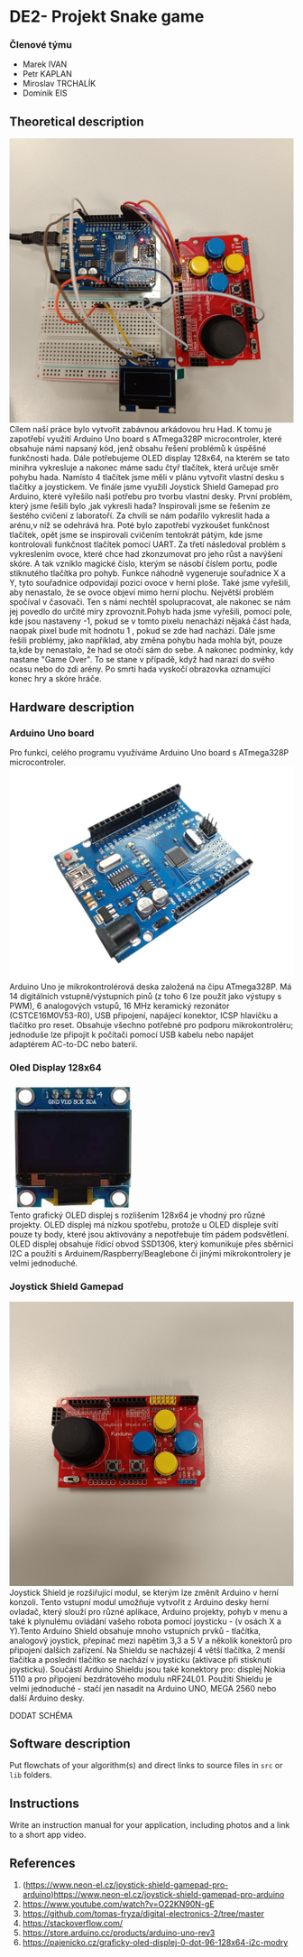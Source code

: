 # DE2- Projekt Snake game

### Členové týmu

* Marek IVAN
* Petr KAPLAN
* Miroslav TRCHALÍK
* Dominik EIS

## Theoretical description
![alt text](celek.jpg)
<br />
Cílem naší práce bylo vytvořit zabávnou arkádovou hru Had. K tomu je zapotřebí využití Arduino Uno board s ATmega328P microcontroler, které obsahuje námi napsaný kód, jenž obsahu řešení problémů k úspěšné funkčnosti hada. Dále potřebujeme OLED display 128x64, na kterém se tato minihra vykresluje a nakonec máme sadu čtyř tlačítek, která určuje směr pohybu hada. Namísto 4 tlačítek jsme měli v plánu vytvořit vlastní desku s tlačítky a joystickem. Ve finále jsme využili Joystick Shield Gamepad pro Arduino, které vyřešilo naši potřebu pro tvorbu vlastní desky. První problém, který jsme řešili bylo ,jak vykresli hada? Inspirovali jsme se řešením ze šestého cvičení z laboratoří. Za chvíli se nám podařilo vykreslit hada a arénu,v níž se odehrává hra. Poté bylo zapotřebí vyzkoušet funkčnost tlačítek, opět jsme se inspirovali cvičením tentokrát pátým, kde jsme kontrolovali funkčnost tlačítek pomocí UART. Za třetí následoval problém s vykreslením ovoce, které chce had zkonzumovat pro jeho růst a navýšení skóre. A tak vzniklo magické číslo, kterým se násobí číslem portu, podle stiknutého tlačítka pro pohyb. Funkce náhodně vygeneruje souřadnice X a Y, tyto souřadnice odpovídají pozici ovoce v herní ploše. Také jsme vyřešili, aby nenastalo, že se ovoce objeví mimo herní plochu. Největší problém spočíval v časovači. Ten s námi nechtěl spolupracovat, ale nakonec se nám jej povedlo do určité míry zprovoznit.Pohyb hada jsme vyřešili, pomocí pole, kde jsou nastaveny -1, pokud se v tomto pixelu nenachází nějaká část hada, naopak pixel bude mít hodnotu 1 , pokud se zde had nachází. Dále jsme řešili problémy, jako například, aby změna pohybu hada mohla být, pouze ta,kde by nenastalo, že had se otočí sám do sebe. A nakonec podmínky, kdy nastane "Game Over". To se stane v případě, když had narazí do svého ocasu nebo do zdi arény. Po smrti hada vyskočí obrazovka oznamující konec hry a skóre hráče.

## Hardware description
### Arduino Uno board
 Pro funkci, celého programu využíváme Arduino Uno board s ATmega328P microcontroler.
![alt text](uno.jpg)
<br />
Arduino Uno je mikrokontrolérová deska založená na čipu ATmega328P. Má 14 digitálních vstupně/výstupních pinů (z toho 6 lze použít jako výstupy s PWM), 6 analogových vstupů, 16 MHz keramický rezonátor (CSTCE16M0V53-R0), USB připojení, napájecí konektor, ICSP hlavičku a tlačítko pro reset. Obsahuje všechno potřebné pro podporu mikrokontroléru; jednoduše lze připojit k počítači pomocí USB kabelu nebo napájet adaptérem AC-to-DC nebo baterií.
### Oled Display 128x64
![alt text](oled.jpg)
<br />
Tento grafický OLED displej s rozlišením 128x64 je vhodný pro různé projekty. OLED displej má nízkou spotřebu, protože u OLED displeje svítí pouze ty body, které jsou aktivovány a nepotřebuje tím pádem podsvětlení. OLED displej obsahuje řídící obvod SSD1306, který komunikuje přes sběrnici I2C a použití s Arduinem/Raspberry/Beaglebone či jinými mikrokontrolery je velmi jednoduché.
### Joystick Shield Gamepad
![alt text](deska1.jpg)
<br />
Joystick Shield je rozšiřující modul, se kterým lze změnít Arduino v herní konzoli. Tento vstupní modul umožňuje vytvořit z Arduino desky herní ovladač, který slouží pro různé aplikace, Arduino projekty, pohyb v menu a také k plynulému ovládání vašeho robota pomocí joysticku - (v osách X a Y).Tento Arduino Shield obsahuje mnoho vstupních prvků - tlačítka, analogový joystick, přepínač mezi napětím 3,3 a 5 V a několik konektorů pro připojení dalších zařízení. Na Shieldu se nacházejí 4 větší tlačítka, 2 menší tlačítka a poslední tlačítko se nachází v joysticku (aktivace při stisknutí joysticku). Součástí Arduino Shieldu jsou také konektory pro: displej Nokia 5110 a pro připojení bezdrátového modulu nRF24L01. Použití Shieldu je velmi jednoduché - stačí jen nasadit na Arduino UNO, MEGA 2560 nebo další Arduino desky.



DODAT SCHÉMA

## Software description

Put flowchats of your algorithm(s) and direct links to source files in `src` or `lib` folders.

## Instructions

Write an instruction manual for your application, including photos and a link to a short app video.

## References

1. (https://www.neon-el.cz/joystick-shield-gamepad-pro-arduino)https://www.neon-el.cz/joystick-shield-gamepad-pro-arduino
2. https://www.youtube.com/watch?v=O22KN90N-gE
3. https://github.com/tomas-fryza/digital-electronics-2/tree/master
4. https://stackoverflow.com/
5. https://store.arduino.cc/products/arduino-uno-rev3
6. https://pajenicko.cz/graficky-oled-displej-0-dot-96-128x64-i2c-modry
   
